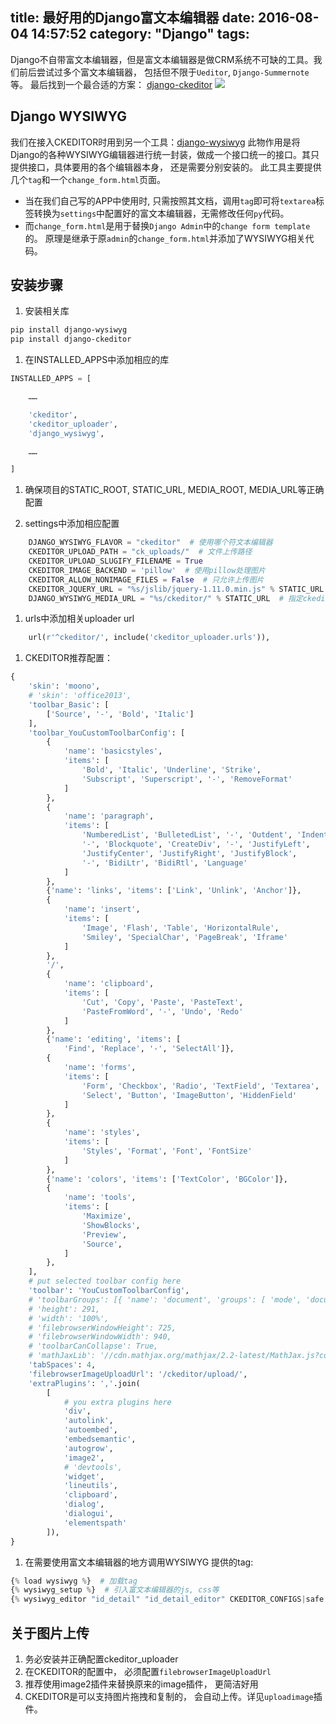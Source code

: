 title: 最好用的Django富文本编辑器
date: 2016-08-04 14:57:52
category: "Django"
tags:
---


Django不自带富文本编辑器，但是富文本编辑器是做CRM系统不可缺的工具。我们前后尝试过多个富文本编辑器， 包括但不限于`Ueditor`, `Django-Summernote`等。
最后找到一个最合适的方案： <a target="_blank" href="https://github.com/django-ckeditor/django-ckeditor">django-ckeditor</a>
![](http://obdp0ndxs.bkt.clouddn.com/ckeditor.png)

<!-- more -->

## Django WYSIWYG
我们在接入CKEDITOR时用到另一个工具：<a target="_blank" href="https://github.com/pydanny-archive/django-wysiwyg">django-wysiwyg</a>
此物作用是将Django的各种WYSIWYG编辑器进行统一封装，做成一个接口统一的接口。其只提供接口，具体要用的各个编辑器本身， 还是需要分别安装的。
此工具主要提供几个`tag`和一个`change_form.html`页面。 
* 当在我们自己写的APP中使用时, 只需按照其文档，调用`tag`即可将`textarea`标签转换为`settings`中配置好的富文本编辑器，无需修改任何`py`代码。
* 而`change_form.html`是用于替换`Django Admin`中的`change form template`的。
原理是继承于原`admin`的`change_form.html`并添加了WYSIWYG相关代码。


## 安装步骤
1. 安装相关库
``` bash
pip install django-wysiwyg
pip install django-ckeditor
```
1. 在INSTALLED_APPS中添加相应的库
``` python
INSTALLED_APPS = [

    ……

    'ckeditor',
    'ckeditor_uploader',
    'django_wysiwyg',

    ……

]
```

1. 确保项目的STATIC_ROOT, STATIC_URL, MEDIA_ROOT, MEDIA_URL等正确配置

1. settings中添加相应配置
``` python
    DJANGO_WYSIWYG_FLAVOR = "ckeditor"  # 使用哪个符文本编辑器
    CKEDITOR_UPLOAD_PATH = "ck_uploads/"  # 文件上传路径
    CKEDITOR_UPLOAD_SLUGIFY_FILENAME = True
    CKEDITOR_IMAGE_BACKEND = 'pillow'  # 使用pillow处理图片
    CKEDITOR_ALLOW_NONIMAGE_FILES = False  # 只允许上传图片
    CKEDITOR_JQUERY_URL = "%s/jslib/jquery-1.11.0.min.js" % STATIC_URL  # 指定jquery文件路径,否则会使用google cdn.
    DJANGO_WYSIWYG_MEDIA_URL = "%s/ckeditor/" % STATIC_URL  # 指定ckeditor 的js和css所在路径
```

1. urls中添加相关uploader url
``` python
    url(r'^ckeditor/', include('ckeditor_uploader.urls')),
```

1. CKEDITOR推荐配置：
``` python
{
    'skin': 'moono',
    # 'skin': 'office2013',
    'toolbar_Basic': [
        ['Source', '-', 'Bold', 'Italic']
    ],
    'toolbar_YouCustomToolbarConfig': [
        {
            'name': 'basicstyles',
            'items': [
                'Bold', 'Italic', 'Underline', 'Strike',
                'Subscript', 'Superscript', '-', 'RemoveFormat'
            ]
        },
        {
            'name': 'paragraph',
            'items': [
                'NumberedList', 'BulletedList', '-', 'Outdent', 'Indent',
                '-', 'Blockquote', 'CreateDiv', '-', 'JustifyLeft',
                'JustifyCenter', 'JustifyRight', 'JustifyBlock',
                '-', 'BidiLtr', 'BidiRtl', 'Language'
            ]
        },
        {'name': 'links', 'items': ['Link', 'Unlink', 'Anchor']},
        {
            'name': 'insert',
            'items': [
                'Image', 'Flash', 'Table', 'HorizontalRule',
                'Smiley', 'SpecialChar', 'PageBreak', 'Iframe'
            ]
        },
        '/',
        {
            'name': 'clipboard',
            'items': [
                'Cut', 'Copy', 'Paste', 'PasteText',
                'PasteFromWord', '-', 'Undo', 'Redo'
            ]
        },
        {'name': 'editing', 'items': [
            'Find', 'Replace', '-', 'SelectAll']},
        {
            'name': 'forms',
            'items': [
                'Form', 'Checkbox', 'Radio', 'TextField', 'Textarea',
                'Select', 'Button', 'ImageButton', 'HiddenField'
            ]
        },
        {
            'name': 'styles',
            'items': [
                'Styles', 'Format', 'Font', 'FontSize'
            ]
        },
        {'name': 'colors', 'items': ['TextColor', 'BGColor']},
        {
            'name': 'tools',
            'items': [
                'Maximize',
                'ShowBlocks',
                'Preview',
                'Source',
            ]
        },
    ],
    # put selected toolbar config here
    'toolbar': 'YouCustomToolbarConfig',
    # 'toolbarGroups': [{ 'name': 'document', 'groups': [ 'mode', 'document', 'doctools' ] }],
    # 'height': 291,
    # 'width': '100%',
    # 'filebrowserWindowHeight': 725,
    # 'filebrowserWindowWidth': 940,
    # 'toolbarCanCollapse': True,
    # 'mathJaxLib': '//cdn.mathjax.org/mathjax/2.2-latest/MathJax.js?config=TeX-AMS_HTML',
    'tabSpaces': 4,
    'filebrowserImageUploadUrl': '/ckeditor/upload/',
    'extraPlugins': ','.join(
        [
            # you extra plugins here
            'div',
            'autolink',
            'autoembed',
            'embedsemantic',
            'autogrow',
            'image2',
            # 'devtools',
            'widget',
            'lineutils',
            'clipboard',
            'dialog',
            'dialogui',
            'elementspath'
        ]),
}
```

1. 在需要使用富文本编辑器的地方调用WYSIWYG 提供的tag:
``` python
{% load wysiwyg %}  # 加载tag
{% wysiwyg_setup %}  # 引入富文本编辑器的js, css等
{% wysiwyg_editor "id_detail" "id_detail_editor" CKEDITOR_CONFIGS|safe  %}  # 在需要使用富文本编辑器的元素后调用, 注意配置必须用safe filter传入， 否则会转义, js会报错
```

## 关于图片上传
1. 务必安装并正确配置ckeditor_uploader
1. 在CKEDITOR的配置中， 必须配置`filebrowserImageUploadUrl`
1. 推荐使用image2插件来替换原来的image插件， 更简洁好用
1. CKEDITOR是可以支持图片拖拽和复制的， 会自动上传。详见`uploadimage`插件。
